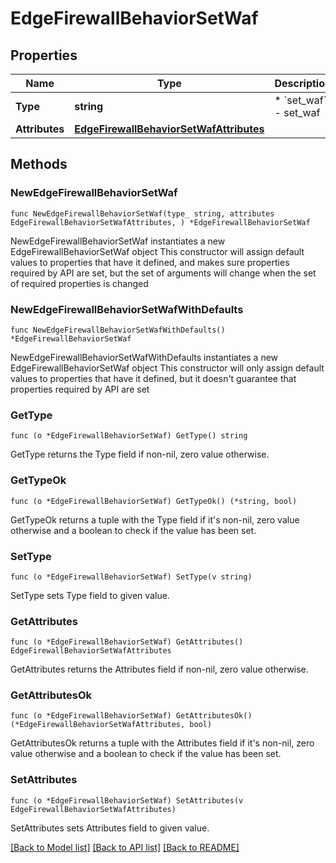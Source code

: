 # EdgeFirewallBehaviorSetWaf

## Properties

Name | Type | Description | Notes
------------ | ------------- | ------------- | -------------
**Type** | **string** | * &#x60;set_waf&#x60; - set_waf | 
**Attributes** | [**EdgeFirewallBehaviorSetWafAttributes**](EdgeFirewallBehaviorSetWafAttributes.md) |  | 

## Methods

### NewEdgeFirewallBehaviorSetWaf

`func NewEdgeFirewallBehaviorSetWaf(type_ string, attributes EdgeFirewallBehaviorSetWafAttributes, ) *EdgeFirewallBehaviorSetWaf`

NewEdgeFirewallBehaviorSetWaf instantiates a new EdgeFirewallBehaviorSetWaf object
This constructor will assign default values to properties that have it defined,
and makes sure properties required by API are set, but the set of arguments
will change when the set of required properties is changed

### NewEdgeFirewallBehaviorSetWafWithDefaults

`func NewEdgeFirewallBehaviorSetWafWithDefaults() *EdgeFirewallBehaviorSetWaf`

NewEdgeFirewallBehaviorSetWafWithDefaults instantiates a new EdgeFirewallBehaviorSetWaf object
This constructor will only assign default values to properties that have it defined,
but it doesn't guarantee that properties required by API are set

### GetType

`func (o *EdgeFirewallBehaviorSetWaf) GetType() string`

GetType returns the Type field if non-nil, zero value otherwise.

### GetTypeOk

`func (o *EdgeFirewallBehaviorSetWaf) GetTypeOk() (*string, bool)`

GetTypeOk returns a tuple with the Type field if it's non-nil, zero value otherwise
and a boolean to check if the value has been set.

### SetType

`func (o *EdgeFirewallBehaviorSetWaf) SetType(v string)`

SetType sets Type field to given value.


### GetAttributes

`func (o *EdgeFirewallBehaviorSetWaf) GetAttributes() EdgeFirewallBehaviorSetWafAttributes`

GetAttributes returns the Attributes field if non-nil, zero value otherwise.

### GetAttributesOk

`func (o *EdgeFirewallBehaviorSetWaf) GetAttributesOk() (*EdgeFirewallBehaviorSetWafAttributes, bool)`

GetAttributesOk returns a tuple with the Attributes field if it's non-nil, zero value otherwise
and a boolean to check if the value has been set.

### SetAttributes

`func (o *EdgeFirewallBehaviorSetWaf) SetAttributes(v EdgeFirewallBehaviorSetWafAttributes)`

SetAttributes sets Attributes field to given value.



[[Back to Model list]](../README.md#documentation-for-models) [[Back to API list]](../README.md#documentation-for-api-endpoints) [[Back to README]](../README.md)


